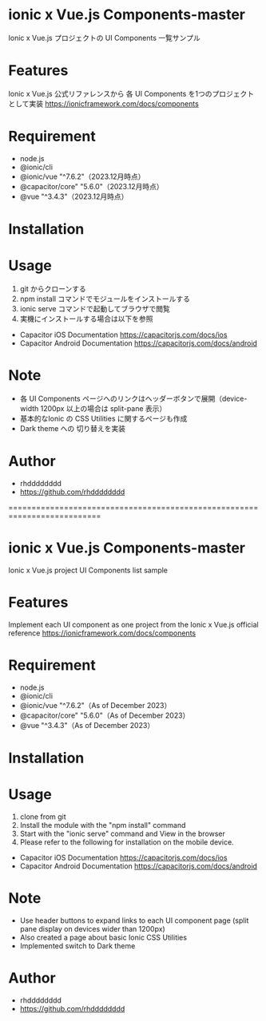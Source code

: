 # ionic x Vue.js Components-master

Ionic x Vue.js プロジェクトの UI Components 一覧サンプル


# Features

Ionic x Vue.js 公式リファレンスから 各 UI Components を1つのプロジェクトとして実装
https://ionicframework.com/docs/components


# Requirement

* node.js
* @ionic/cli
* @ionic/vue "^7.6.2"（2023.12月時点）
* @capacitor/core" "5.6.0"（2023.12月時点）
* @vue "^3.4.3"（2023.12月時点）


# Installation


# Usage

1. git からクローンする
2. npm install コマンドでモジュールをインストールする
3. ionic serve コマンドで起動してブラウザで閲覧
4. 実機にインストールする場合は以下を参照
* Capacitor iOS Documentation
https://capacitorjs.com/docs/ios
* Capacitor Android Documentation
https://capacitorjs.com/docs/android



# Note

* 各 UI Components ページへのリンクはヘッダーボタンで展開（device-width 1200px 以上の場合は split-pane 表示）
* 基本的なIonic の CSS Utilities に関するページも作成
* Dark theme への 切り替えを実装


# Author

* rhdddddddd
* https://github.com/rhdddddddd


==========================================================================


# ionic x Vue.js Components-master

Ionic x Vue.js project UI Components list sample


# Features

Implement each UI component as one project from the Ionic x Vue.js official reference
https://ionicframework.com/docs/components


# Requirement

* node.js
* @ionic/cli
* @ionic/vue "^7.6.2"（As of December 2023）
* @capacitor/core" "5.6.0"（As of December 2023）
* @vue "^3.4.3"（As of December 2023）


# Installation


# Usage

1. clone from git
2. Install the module with the "npm install" command
3. Start with the "ionic serve" command and View in the browser
4. Please refer to the following for installation on the mobile device.
* Capacitor iOS Documentation
https://capacitorjs.com/docs/ios
* Capacitor Android Documentation
https://capacitorjs.com/docs/android



# Note

* Use header buttons to expand links to each UI component page (split pane display on devices wider than 1200px)
* Also created a page about basic Ionic CSS Utilities
* Implemented switch to Dark theme


# Author

* rhdddddddd
* https://github.com/rhdddddddd

